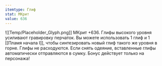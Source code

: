 ```yaml
---
itemtype: Глиф
stat: МКрит 
value: 636
---
```

![[Temp/Placeholder_Glyph.png]]
МКрит +636. Глифы высокого уровня усиливают гравировку перчаток. Вы можете использовать 1 глиф и 1 [[Пламя начала I]], чтобы синтезировать новый глиф такого же уровня в горне. Глифы не расходуются. Если снять одеяние, вставленные глифы автоматически отправляются в сумку. Бонус действует только на персонажа!

